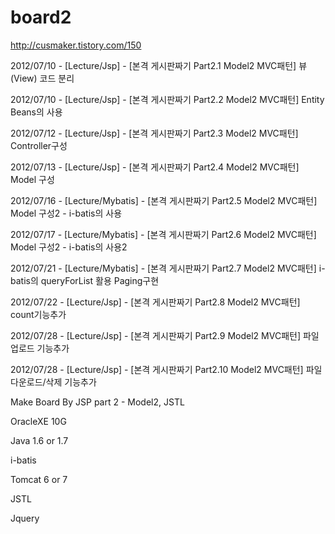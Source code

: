 # board2
http://cusmaker.tistory.com/150

2012/07/10 - [Lecture/Jsp] - [본격 게시판짜기 Part2.1 Model2 MVC패턴] 뷰(View) 코드 분리

2012/07/10 - [Lecture/Jsp] - [본격 게시판짜기 Part2.2 Model2 MVC패턴] Entity Beans의 사용

2012/07/12 - [Lecture/Jsp] - [본격 게시판짜기 Part2.3 Model2 MVC패턴] Controller구성

2012/07/13 - [Lecture/Jsp] - [본격 게시판짜기 Part2.4 Model2 MVC패턴] Model 구성

2012/07/16 - [Lecture/Mybatis] - [본격 게시판짜기 Part2.5 Model2 MVC패턴] Model 구성2 - i-batis의 사용

2012/07/17 - [Lecture/Mybatis] - [본격 게시판짜기 Part2.6 Model2 MVC패턴] Model 구성2 - i-batis의 사용2

2012/07/21 - [Lecture/Mybatis] - [본격 게시판짜기 Part2.7 Model2 MVC패턴] i-batis의 queryForList 활용 Paging구현

2012/07/22 - [Lecture/Jsp] - [본격 게시판짜기 Part2.8 Model2 MVC패턴] count기능추가

2012/07/28 - [Lecture/Jsp] - [본격 게시판짜기 Part2.9 Model2 MVC패턴] 파일업로드 기능추가

2012/07/28 - [Lecture/Jsp] - [본격 게시판짜기 Part2.10 Model2 MVC패턴] 파일다운로드/삭제 기능추가



Make Board By JSP part 2 - Model2, JSTL

OracleXE 10G

Java 1.6 or 1.7 


i-batis


Tomcat 6 or 7 

JSTL 

Jquery
